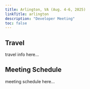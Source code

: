 ```yaml
---
title: Arlington, VA (Aug. 4-6, 2025)
linkTitle: arlington
description: "Developer Meeting"
toc: false
---
```

## Travel

travel info here...

## Meeting Schedule

meeting schedule here...
